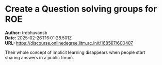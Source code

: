 # Create a Question solving groups for ROE

**Author:** trebhuvansb  
**Date:** 2025-02-26T16:01:28.501Z  
**URL:** https://discourse.onlinedegree.iitm.ac.in/t/168567/600407

Their whole concept of implicit learning disappears when people start sharing answers in a public forum.
